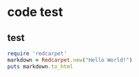 # code test

## test

```ruby
require 'redcarpet'
markdown = Redcarpet.new("Hello World!")
puts markdown.to_html
```